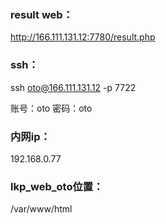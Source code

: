 ### result web：

http://166.111.131.12:7780/result.php

### ssh：

ssh oto@166.111.131.12 -p 7722

账号：oto  密码：oto

### 内网ip：

192.168.0.77

### lkp_web_oto位置：

/var/www/html
